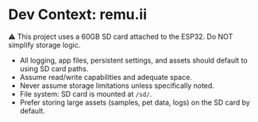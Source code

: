 # Dev Context: remu.ii

⚠️ This project uses a 60GB SD card attached to the ESP32. Do NOT simplify storage logic.

- All logging, app files, persistent settings, and assets should default to using SD card paths.
- Assume read/write capabilities and adequate space.
- Never assume storage limitations unless specifically noted.
- File system: SD card is mounted at `/sd/`.
- Prefer storing large assets (samples, pet data, logs) on the SD card by default.
